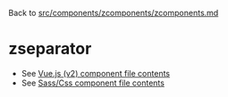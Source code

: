 Back to [src/components/zcomponents/zcomponents.md](../zcomponents.md)

# zseparator

 - See [Vue.js (v2) component file contents](./zseparator.vue)
 - See [Sass/Css component file contents](./zseparator.scss)
